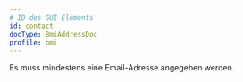 ```yaml
---
# ID des GUI Elements
id: contact
docType: BmiAddressDoc
profile: bmi
---
```


Es muss mindestens eine Email-Adresse angegeben werden.
